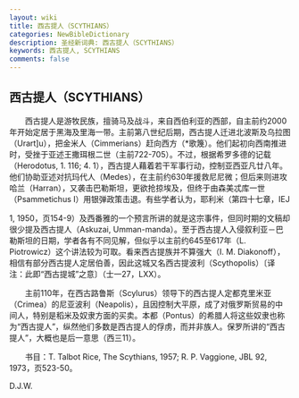 ```yaml
---
layout: wiki
title: 西古提人（SCYTHIANS）
categories: NewBibleDictionary
description: 圣经新词典: 西古提人（SCYTHIANS）
keywords: 西古提人, SCYTHIANS
comments: false
---
```


## 西古提人（SCYTHIANS）

　　西古提人是游牧民族，擅骑马及战斗，来自西伯利亚的西部，自主前约2000年开始定居于黑海及里海一带。主前第八世纪后期，西古提人迁进北波斯及乌拉图（Urart]u），把金米人（Cimmerians）赶向西方（*歌篾）。他们起初向西南推进时，受挫于亚述王撒珥根二世（主前722-705）。不过，根据希罗多德的记载（Herodotus, 1. 116; 4. 1），西古提人藉着若干军事行动，控制亚西亚凡廿八年。他们协助亚述对抗玛代人（Medes），在主前约630年援救尼尼微；但后来则进攻哈兰（Harran），又袭击巴勒斯坦，更欲抢掠埃及，但终于由森美忒库一世（Psammetichus I）用银弹政策击退。有些学者认为，耶利米（第四十七章，IEJ

1, 1950，页154-9）及西番雅的一个预言所讲的就是这宗事件，但同时期的文稿却很少提及西古提人（Askuzai, Umman-manda）。至于西古提人入侵叙利亚－巴勒斯坦的日期，学者各有不同见解，但似乎以主前约645至617年（L. Piotrowicz）这个讲法较为可取。看来西古提族并不算强大（I. M. Diakonoff），相信有部分西古提人定居伯善，因此这城又名西古提波利（Scythopolis）〔译注：此即“西古提城”之意〕（士一27，LXX）。

　　主前110年，在西古路鲁斯（Scylurus）领导下的西古提人定都克里米亚（Crimea）的尼亚波利（Neapolis），且因控制大平原，成了对俄罗斯贸易的中间人，特别是稻米及奴隶方面的买卖。本都（Pontus）的希腊人将这些奴隶也称为“西古提人”，纵然他们多数是西古提人的俘虏，而并非族人。保罗所讲的“西古提人”，大概也是后一意思（西三11）。

　　书目：T. Talbot Rice, The Scythians, 1957; R. P. Vaggione, JBL 92, 1973，页523-50。

D.J.W.








